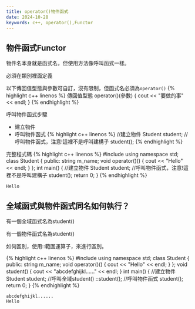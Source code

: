 ```yaml
---
title: operator()物件函式
date: 2024-10-28
keywords: c++, operator(),Functor
---
```

## 物件函式Functor

物件名本身就是函式名，但使用方法像呼叫函式一樣。

必須在類別裡面定義

以下傳回值型態與參數可自訂，沒有限制，但函式名必須為`operator()`
{% highlight c++ linenos %}
  傳回值型態 operator()(參數) {
    cout << "要做的事" << endl;
  }
{% endhighlight %}

呼叫物件函式步驟
- 建立物件
- 呼叫物件函式
{% highlight c++ linenos %}
  //建立物件
  Student student;
  //呼叫物件函式，注意!這裡不是呼叫建構子
  student();
{% endhighlight %}

完整程式碼
{% highlight c++ linenos %}
#include <iostream>
using namespace std;
class Student {
public:
  string m_name;
  void operator()() {
    cout << "Hello" << endl;
  }
};
int main() {
  //建立物件
  Student student;
  //呼叫物件函式，注意!這裡不是呼叫建構子
  student();
  return 0;
}
{% endhighlight %}

```
Hello
```

## 全域函式與物件函式同名如何執行？

有一個全域函式名為student()

有一個物件函式名為student()

如何區別，使用::範圍運算子，來進行區別。

{% highlight c++ linenos %}
#include <iostream>
using namespace std;
class Student {
public:
  string m_name;
  void operator()() {
    cout << "Hello" << endl;
  }
};
void student() {
  cout << "abcdefghijkl......" << endl;
}
int main() {
  //建立物件
  Student student;
  //呼叫全域student()
  ::student();
  //呼叫物件函式
  student();
  return 0;
}
{% endhighlight %}
```
abcdefghijkl......
Hello
```